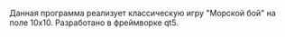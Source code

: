 Данная программа реализует классическую игру "Морской бой" на поле 10х10. 
Разработано в фреймворке qt5.
